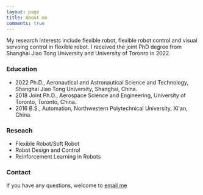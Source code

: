 ```yaml
---
layout: page
title: About me
comments: true
---
```

My research interests include flexible robot, flexible robot control and visual servoing control in flexible robot.
I received the joint PhD degree from Shanghai Jiao Tong University and University of Toronro in 2022.

### Education

* 2022 Ph.D., Aeronautical and Astronautical Science and Technology, Shanghai Jiao Tong University, Shanghai, China.
* 2018 Joint Ph.D., Aerospace Science and Engineering, University of Toronto, Toronto, China.
* 2016 B.S., Automation, Northwestern Polytechnical University, Xi'an, China.

### Reseach

* Flexible Robot/Soft Robot
* Robot Design and Control
* Reinforcement Learning in Robots

### Contact

If you have any questions, welcome to [email me](mailto:lkk728@sjtu.edu.cn)
